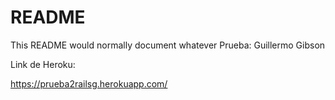 # README

This README would normally document whatever Prueba: Guillermo Gibson

Link de Heroku:

https://prueba2railsg.herokuapp.com/